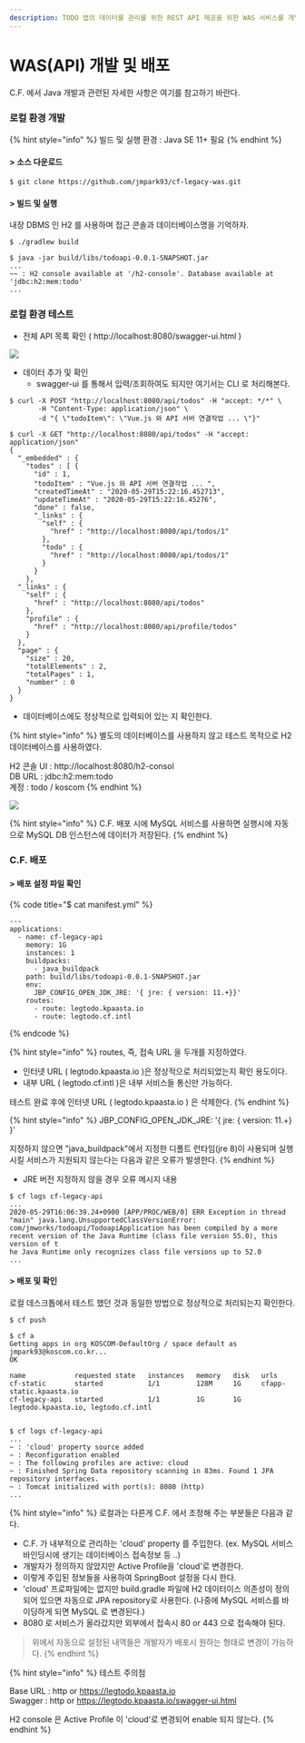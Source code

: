 ```yaml
---
description: TODO 앱의 데이터를 관리를 위한 REST API 제공을 위한 WAS 서비스를 개발하고 배포하는 과정을 설명한다.
---
```


# WAS\(API\) 개발 및 배포

C.F. 에서 Java 개발과 관련된 자세한 사항은 여기를 참고하기 바란다.  

### 로컬 환경 개발 

{% hint style="info" %}
빌드 및 실행 환경 : Java SE 11+  필요
{% endhint %}

#### &gt; 소스 다운로드  

```
$ git clone https://github.com/jmpark93/cf-legacy-was.git
```

#### &gt; 빌드 및 실행  

내장 DBMS 인 H2 를 사용하며 접근 콘솔과 데이터베이스명을 기억하자. 

```text
$ ./gradlew build

$ java -jar build/libs/todoapi-0.0.1-SNAPSHOT.jar
...
~~ : H2 console available at '/h2-console'. Database available at 'jdbc:h2:mem:todo'
...
```

### 로컬 환경 테스트 

* 전체 API 목록 확인 \( http://localhost:8080/swagger-ui.html \)

![](../../.gitbook/assets/image%20%28173%29.png)

* 데이터 추가 및 확인
  * swagger-ui 를 통해서 입력/조회하여도 되지만 여기서는 CLI 로 처리해본다. 

```text
$ curl -X POST "http://localhost:8080/api/todos" -H "accept: */*" \
       -H "Content-Type: application/json" \
       -d "{ \"todoItem\": \"Vue.js 와 API 서버 연결작업 ... \"}"
       
$ curl -X GET "http://localhost:8080/api/todos" -H "accept: application/json"
{
  "_embedded" : {
    "todos" : [ {
      "id" : 1,
      "todoItem" : "Vue.js 와 API 서버 연결작업 ... ",
      "createdTimeAt" : "2020-05-29T15:22:16.452713",
      "updateTimeAt" : "2020-05-29T15:22:16.45276",
      "done" : false,
      "_links" : {
        "self" : {
          "href" : "http://localhost:8080/api/todos/1"
        },
        "todo" : {
          "href" : "http://localhost:8080/api/todos/1"
        }
      }
    },
  "_links" : {
    "self" : {
      "href" : "http://localhost:8080/api/todos"
    },
    "profile" : {
      "href" : "http://localhost:8080/api/profile/todos"
    }
  },
  "page" : {
    "size" : 20,
    "totalElements" : 2,
    "totalPages" : 1,
    "number" : 0
  }
}       
```

* 데이터베이스에도 정상적으로 입력되어 있는 지 확인한다. 

{% hint style="info" %}
별도의 데이터베이스를 사용하지 않고 테스트 목적으로  H2 데이터베이스를 사용하였다.

H2 콘솔 UI : http://localhost:8080/h2-consol  
DB URL       :  jdbc:h2:mem:todo   
계정            :  todo / koscom
{% endhint %}

![](../../.gitbook/assets/image%20%28169%29.png)

{% hint style="info" %}
C.F. 배포 시에 MySQL 서비스를 사용하면 실행시에 자동으로 MySQL DB 인스턴스에 데이터가 저장된다.
{% endhint %}

### C.F. 배포

#### &gt; 배포 설정 파일 확인

{% code title="$ cat manifest.yml" %}
```text
---
applications:
  - name: cf-legacy-api
    memory: 1G
    instances: 1
    buildpacks:
      - java_buildpack
    path: build/libs/todoapi-0.0.1-SNAPSHOT.jar
    env:
      JBP_CONFIG_OPEN_JDK_JRE: '{ jre: { version: 11.+}}'
    routes:
      - route: legtodo.kpaasta.io
      - route: legtodo.cf.intl
```
{% endcode %}

{% hint style="info" %}
routes, 즉, 접속 URL 을 두개를 지정하였다.   
- 인터넷 URL \( legtodo.kpaasta.io \)은 정상적으로 처리되었는지 확인 용도이다.   
- 내부 URL \( legtodo.cf.intl \)은 내부 서비스들 통신만 가능하다.   
  
테스트 완료 후에 인터넷 URL \( legtodo.kpaasta.io \) 은 삭제한다. 
{% endhint %}

{% hint style="info" %}
JBP\_CONFIG\_OPEN\_JDK\_JRE: '{ jre: { version: 11.+} }' 

지정하지 않으면 "java\_buildpack"에서 지정한 디폴트 런타임\(jre 8\)이 사용되며 실행 시킬 서비스가 지원되지 않는다는 다음과 같은 오류가 발생한다.
{% endhint %}

* JRE 버전 지정하지 않을 경우 오류 메시지 내용 

```text
$ cf logs cf-legacy-api
...
2020-05-29T16:06:39.24+0900 [APP/PROC/WEB/0] ERR Exception in thread "main" java.lang.UnsupportedClassVersionError: com/jmworks/todoapi/TodoapiApplication has been compiled by a more recent version of the Java Runtime (class file version 55.0), this version of t
he Java Runtime only recognizes class file versions up to 52.0
...
```

#### &gt; 배포 및 확인 

로컬 데스크톱에서 테스트 했던 것과 동일한 방법으로 정상적으로 처리되는지 확인한다. 

```text
$ cf push 

$ cf a
Getting apps in org KOSCOM-DefaultOrg / space default as jmpark93@koscom.co.kr...
OK

name            requested state   instances   memory   disk   urls
cf-static       started           1/1         128M     1G     cfapp-static.kpaasta.io
cf-legacy-api   started           1/1         1G       1G     legtodo.kpaasta.io, legtodo.cf.intl


$ cf logs cf-legacy-api
...
~ : 'cloud' property source added
~ : Reconfiguration enabled
~ : The following profiles are active: cloud
~ : Finished Spring Data repository scanning in 83ms. Found 1 JPA repository interfaces.
~ : Tomcat initialized with port(s): 8080 (http)
...
```

{% hint style="info" %}
로컬과는 다른게 C.F. 에서 조정해 주는 부분들은 다음과 같다. 

* C.F. 가 내부적으로 관리하는 'cloud' property 를 주입한다.   \(ex. MySQL 서비스 바인딩시에 생기는 데이터베이스 접속정보 등 ..\)
* 개발자가 정의하지 않았지만 Active Profile을 'cloud'로 변경한다. 
* 이렇게 주입된 정보들을 사용하여 SpringBoot 설정을 다시 한다. 
* 'cloud' 프로파일에는 없지만 build.gradle 파일에 H2 데이터이스 의존성이 정의되어 있으면 자동으로 JPA repository로 사용한다.  \(나중에 MySQL 서비스를 바이딩하게 되면 MySQL 로 변경된다.\)
* 8080 로 서비스가 올라갔지만 외부에서 접속시 80 or 443 으로 접속해야 된다. 

> 위에서 자동으로 설정된 내역들은 개발자가 배포시 원하는 형태로 변경이 가능하다.
{% endhint %}

{% hint style="info" %}
테스트 주의점 

Base URL : http or https://legtodo.kpaasta.io  
Swagger  : http or https://legtodo.kpaasta.io/swagger-ui.html

H2 console 은 Active Profile 이 'cloud'로 변경되어 enable 되지 않는다. 
{% endhint %}



